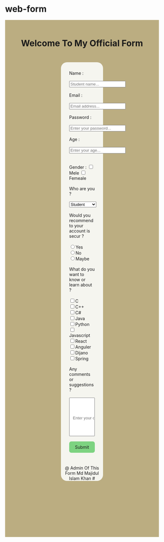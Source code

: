 # web-form
<!DOCTYPE html>
<html lang="en">
<head>
        <title>lab 2</title>
</head>
<style>
    .bacground{
    background-color: #bbad81;
    padding: 20px;
    text-align: center;
    }
    .form {
    background-color: #f5f5ef;
    padding: mar;
    margin: 163px;
    border-radius: 20px;
    box-shadow: 5px;
}
form {
    padding: 27px;
    margin-top: -118px;
    text-align: left;
   }
.button {
    background-color: #7dd381;
    text-align: center;
    border-radius: 7px;
    padding: 10px;s
}
input.gyh {
    padding: 7px 0px 0px 10px;
    height: 126px;
    width: 100%;
}
</style>
<body>
    <div class="bacground">
        <h1> Welcome To My Official Form</h1>
        <div class="form">
            <form action="">
                <label for="Name">Name :</label><br><br>
                <input type="text" placeholder="Student name..."> <br><br>
                <label for="Email">Email :</label><br><br>
                <input type="text" placeholder="Email address..."><br><br>
                <label for="Password">Password :</label><br><br>
                <input type="text" placeholder="Enter your password..."><br><br>
                <label for="Age">Age :</label><br><br>
                <input type="number" placeholder="Enter your age..."><br><br><br>
                <label> Gender :</label>
                <input type="checkbox">Mele
                <input type="checkbox">Femeale <br><br>
                <label for="">Who are you ?</label><br><br>
                <select name="" id=""> 
                <option value="">Student</option>
                <option value="">Ex Student</option>
                <option value="">Teacher</option>
                <option value="">Ex Teacher</option>
                </select><br><br>
                <label for="">Would you recommend to your account is secur ?</label><br><br>
                 <input type="radio">Yes <br>
                 <input type="radio">No <br>
                 <input type="radio">Maybe <br><br>
                 <label for=""> What do you want to know or learn about ?</label><br><br>
                 <input type="checkbox">C <br>
                 <input type="checkbox">C++ <br>
                 <input type="checkbox">C# <br>
                 <input type="checkbox">Java<br>
                 <input type="checkbox">Python <br>
                 <input type="checkbox">Javascript <br>
                 <input type="checkbox">React <br>
                 <input type="checkbox">Anguler<br>
                 <input type="checkbox">Dijano <br>
                 <input type="checkbox">Spring <br><br>
                 <label for="">Any comments or suggestions ?</label><br><br>
                 <input type="text box" class="gyh" placeholder="Enter your comment..."><br><br>
                <div class="button">Submit</div>
            </form>
            <p>@ Admin Of This Form Md Majidul Islam Khan #</p>
        </div>
    </div>
</body>
</html>
